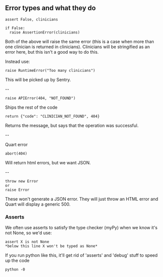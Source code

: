 ## Error types and what they do

    assert False, clinicians

    if False:
      raise AssertionError(clinicians)

Both of the above will raise the same error (this is a case when more than one
clinician is returned in clinicians). Clinicians will be stringified as an error 
here, but this isn't a good way to do this.

Instead use:

    raise RuntimeError("Too many clinicians")

This will be picked up by Sentry.

--

    raise APIError(404, "NOT_FOUND")

Ships the rest of the code

    return {"code": "CLINICIAN_NOT_FOUND", 404}

Returns the message, but says that the operation was successful.

--

Quart error

    abort(404) 

Will return html errors, but we want JSON.

--

    throw new Error
    or
    raise Error 

These won't generate a JSON error. They will just throw an HTML error
and Quart will display a generic 500.


### Asserts

We often use asserts to satisfy the type checker (myPy) when we know it's not None,
so we'd use:

    assert X is not None
    *below this line X won't be typed as None*


If you run python like this, it'll get rid of 'asserts' and 'debug' stuff to speed up 
the code

    python -0



